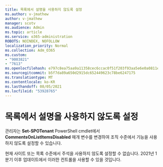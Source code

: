 ```yaml
---
title: 목록에서 설명을 사용하지 않도록 설정
ms.author: v-jmathew
author: v-jmathew
manager: scotv
ms.audience: Admin
ms.topic: article
ms.service: o365-administration
ROBOTS: NOINDEX, NOFOLLOW
localization_priority: Normal
ms.collection: Adm_O365
ms.custom:
- "9003821"
- "7613"
ms.openlocfilehash: e797c8ea75aa9a11358cec6ccac0f51f203f93aa5e6e0a0811ec50178c914b20
ms.sourcegitcommit: b5f7da89a650d2915dc652449623c78be6247175
ms.translationtype: MT
ms.contentlocale: ko-KR
ms.lasthandoff: 08/05/2021
ms.locfileid: "53928765"
---
```

# <a name="disable-comments-on-lists"></a>목록에서 설명을 사용하지 않도록 설정

관리자는 **Set-SPOTenant** PowerShell cmdlet에서 **CommentsOnListItemsDisabled** 매개 변수를 변경하여 조직 수준에서 기능을 사용하지 않도록 설정할 수 있습니다.

현재 사이트 또는 목록 수준에서 주석을 사용하지 않도록 설정할 수 없습니다. 2021년 1분기 이후 업데이트에서 이러한 컨트롤을 사용할 수 있을 것입니다.
